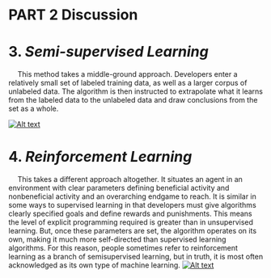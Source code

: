 # PART 2 Discussion

# 3. *Semi-supervised Learning*
&emsp; This method takes a middle-ground approach. Developers enter a relatively small set of labeled training data, as well as a larger corpus of unlabeled data. The algorithm is then instructed to extrapolate what it learns from the labeled data to the unlabeled data and draw conclusions from the set as a whole.

[![Alt text](https://cdn-images-1.medium.com/max/1600/1*0TUC4m6yB7HUuPNO2SXEBw.png)]()


# 4. *Reinforcement Learning*
&emsp; This takes a different approach altogether. It situates an agent in an environment with clear parameters defining beneficial activity and nonbeneficial activity and an overarching endgame to reach. It is similar in some ways to supervised learning in that developers must give algorithms clearly specified goals and define rewards and punishments. This means the level of explicit programming required is greater than in unsupervised learning. But, once these parameters are set, the algorithm operates on its own, making it much more self-directed than supervised learning algorithms. For this reason, people sometimes refer to reinforcement learning as a branch of semisupervised learning, but in truth, it is most often acknowledged as its own type of machine learning.
[![Alt text](https://techvidvan.com/tutorials/wp-content/uploads/sites/2/2020/08/Reinforcement-Learning-in-ML-TV.jpg)]()
